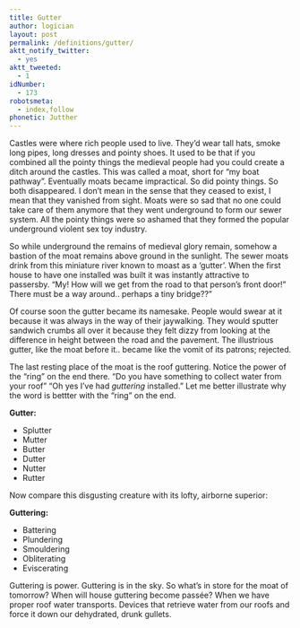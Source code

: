 ```yaml
---
title: Gutter
author: logician
layout: post
permalink: /definitions/gutter/
aktt_notify_twitter:
  - yes
aktt_tweeted:
  - 1
idNumber:
  - 173
robotsmeta:
  - index,follow
phonetic: Jutther
---
```

Castles were where rich people used to live. They&#8217;d wear tall hats, smoke long pipes, long dresses and pointy shoes. It used to be that if you combined all the pointy things the medieval people had you could create a ditch around the castles. This was called a moat, short for &#8220;my boat pathway&#8221;. Eventually moats became impractical. So did pointy things. So both disappeared. I don&#8217;t mean in the sense that they ceased to exist, I mean that they vanished from sight. Moats were so sad that no one could take care of them anymore that they went underground to form our sewer system. All the pointy things were so ashamed that they formed the popular underground violent sex toy industry.

So while underground the remains of medieval glory remain, somehow a bastion of the moat remains above ground in the sunlight. The sewer moats drink from this miniature river known to moast as a &#8216;gutter&#8217;. When the first house to have one installed was built it was instantly attractive to passersby. &#8220;My! How will we get from the road to that person&#8217;s front door!&#8221; There must be a way around.. perhaps a tiny bridge??&#8221;

Of course soon the gutter became its namesake. People would swear at it because it was always in the way of their jaywalking. They would sputter sandwich crumbs all over it because they felt dizzy from looking at the difference in height between the road and the pavement. The illustrious gutter, like the moat before it.. became like the vomit of its patrons; rejected.

The last resting place of the moat is the roof guttering. Notice the power of the &#8220;ring&#8221; on the end there. &#8220;Do you have something to collect water from your roof&#8221; &#8220;Oh yes I&#8217;ve had *guttering* installed.&#8221; Let me better illustrate why the word is bettter with the &#8220;ring&#8221; on the end.

**Gutter:**

  * Splutter
  * Mutter
  * Butter
  * Dutter
  * Nutter
  * Rutter

Now compare this disgusting creature with its lofty, airborne superior:

**Guttering:**

  * Battering
  * Plundering
  * Smouldering
  * Obliterating
  * Eviscerating

Guttering is power. Guttering is in the sky. So what&#8217;s in store for the moat of tomorrow? When will house guttering become passée? When we have proper roof water transports. Devices that retrieve water from our roofs and force it down our dehydrated, drunk gullets.